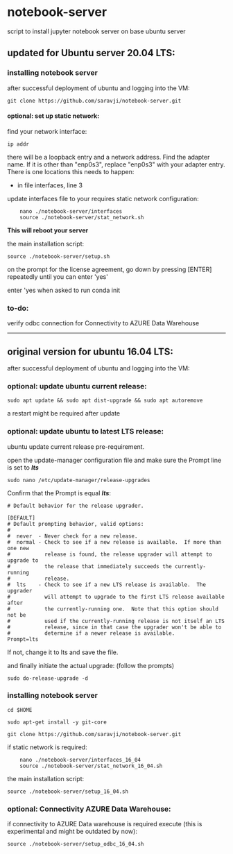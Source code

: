 # notebook-server
script to install jupyter notebook server on base ubuntu server

## updated for Ubuntu server 20.04 LTS:

### installing notebook server

after successful deployment of ubuntu and logging into the VM:

```
git clone https://github.com/saravji/notebook-server.git
```
#### optional: set up static network:

find your network interface:

```
ip addr
```

there will be a loopback entry and a network address. Find the adapter name. If it is other than "enp0s3", replace "enp0s3" with your adapter entry. There is one locations this needs to happen:  
- in file interfaces, line 3  

update interfaces file to your requires static network configuration:  

```
    nano ./notebook-server/interfaces
    source ./notebook-server/stat_network.sh
```

**This will reboot your server**


the main installation script:

```
source ./notebook-server/setup.sh
```

on the prompt for the license agreement, go down by pressing [ENTER] repeatedly until you can enter 'yes'

enter 'yes when asked to run conda init



### to-do:

verify odbc connection for Connectivity to AZURE Data Warehouse

-----



## original version for ubuntu 16.04 LTS:

after successful deployment of ubuntu and logging into the VM:

### optional: update ubuntu current release:
```
sudo apt update && sudo apt dist-upgrade && sudo apt autoremove
```
a restart might be required after update

### optional: update ubuntu to latest LTS release:
ubuntu update current release pre-requirement.

open the update-manager configuration file and make sure the Prompt line is set to ***lts***
```
sudo nano /etc/update-manager/release-upgrades
```
Confirm that the Prompt is equal _**lts**_:
```
# Default behavior for the release upgrader.

[DEFAULT]
# Default prompting behavior, valid options:
#
#  never  - Never check for a new release.
#  normal - Check to see if a new release is available.  If more than one new
#           release is found, the release upgrader will attempt to upgrade to
#           the release that immediately succeeds the currently-running
#           release.
#  lts    - Check to see if a new LTS release is available.  The upgrader
#           will attempt to upgrade to the first LTS release available after
#           the currently-running one.  Note that this option should not be
#           used if the currently-running release is not itself an LTS
#           release, since in that case the upgrader won't be able to
#           determine if a newer release is available.
Prompt=lts
```

If not, change it to lts and save the file.

and finally initiate the actual upgrade:
(follow the prompts)
```
sudo do-release-upgrade -d
```

### installing notebook server

```
cd $HOME

sudo apt-get install -y git-core

git clone https://github.com/saravji/notebook-server.git
```
if static network is required:
```
    nano ./notebook-server/interfaces_16_04
    source ./notebook-server/stat_network_16_04.sh
```
the main installation script:
```
source ./notebook-server/setup_16_04.sh
```
### optional: Connectivity AZURE Data Warehouse:
if connectivity to AZURE Data warehouse is required execute (this is experimental and might be outdated by now):
```
source ./notebook-server/setup_odbc_16_04.sh
```
